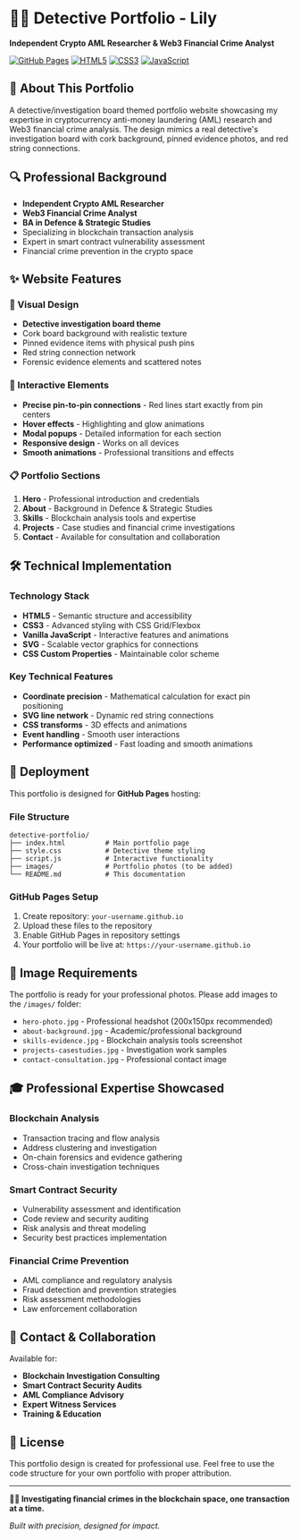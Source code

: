 # 🕵️‍♀️ Detective Portfolio - Lily

**Independent Crypto AML Researcher & Web3 Financial Crime Analyst**

[![GitHub Pages](https://img.shields.io/badge/GitHub%20Pages-Live-brightgreen)](https://your-username.github.io)
[![HTML5](https://img.shields.io/badge/HTML5-E34F26?logo=html5&logoColor=white)](https://developer.mozilla.org/en-US/docs/Web/HTML)
[![CSS3](https://img.shields.io/badge/CSS3-1572B6?logo=css3&logoColor=white)](https://developer.mozilla.org/en-US/docs/Web/CSS)
[![JavaScript](https://img.shields.io/badge/JavaScript-F7DF1E?logo=javascript&logoColor=black)](https://developer.mozilla.org/en-US/docs/Web/JavaScript)

## 🎯 About This Portfolio

A detective/investigation board themed portfolio website showcasing my expertise in cryptocurrency anti-money laundering (AML) research and Web3 financial crime analysis. The design mimics a real detective's investigation board with cork background, pinned evidence photos, and red string connections.

## 🔍 Professional Background

- **Independent Crypto AML Researcher**
- **Web3 Financial Crime Analyst**
- **BA in Defence & Strategic Studies**
- Specializing in blockchain transaction analysis
- Expert in smart contract vulnerability assessment
- Financial crime prevention in the crypto space

## ✨ Website Features

### 🎨 Visual Design

- **Detective investigation board theme**
- Cork board background with realistic texture
- Pinned evidence items with physical push pins
- Red string connection network
- Forensic evidence elements and scattered notes

### 🎯 Interactive Elements

- **Precise pin-to-pin connections** - Red lines start exactly from pin centers
- **Hover effects** - Highlighting and glow animations
- **Modal popups** - Detailed information for each section
- **Responsive design** - Works on all devices
- **Smooth animations** - Professional transitions and effects

### 📋 Portfolio Sections

1. **Hero** - Professional introduction and credentials
2. **About** - Background in Defence & Strategic Studies
3. **Skills** - Blockchain analysis tools and expertise
4. **Projects** - Case studies and financial crime investigations
5. **Contact** - Available for consultation and collaboration

## 🛠️ Technical Implementation

### Technology Stack

- **HTML5** - Semantic structure and accessibility
- **CSS3** - Advanced styling with CSS Grid/Flexbox
- **Vanilla JavaScript** - Interactive features and animations
- **SVG** - Scalable vector graphics for connections
- **CSS Custom Properties** - Maintainable color scheme

### Key Technical Features

- **Coordinate precision** - Mathematical calculation for exact pin positioning
- **SVG line network** - Dynamic red string connections
- **CSS transforms** - 3D effects and animations
- **Event handling** - Smooth user interactions
- **Performance optimized** - Fast loading and smooth animations

## 🚀 Deployment

This portfolio is designed for **GitHub Pages** hosting:

### File Structure

```
detective-portfolio/
├── index.html          # Main portfolio page
├── style.css           # Detective theme styling
├── script.js           # Interactive functionality
├── images/             # Portfolio photos (to be added)
└── README.md           # This documentation
```

### GitHub Pages Setup

1. Create repository: `your-username.github.io`
2. Upload these files to the repository
3. Enable GitHub Pages in repository settings
4. Your portfolio will be live at: `https://your-username.github.io`

## 📸 Image Requirements

The portfolio is ready for your professional photos. Please add images to the `/images/` folder:

- `hero-photo.jpg` - Professional headshot (200x150px recommended)
- `about-background.jpg` - Academic/professional background
- `skills-evidence.jpg` - Blockchain analysis tools screenshot
- `projects-casestudies.jpg` - Investigation work samples
- `contact-consultation.jpg` - Professional contact image

## 🎓 Professional Expertise Showcased

### Blockchain Analysis

- Transaction tracing and flow analysis
- Address clustering and investigation
- On-chain forensics and evidence gathering
- Cross-chain investigation techniques

### Smart Contract Security

- Vulnerability assessment and identification
- Code review and security auditing
- Risk analysis and threat modeling
- Security best practices implementation

### Financial Crime Prevention

- AML compliance and regulatory analysis
- Fraud detection and prevention strategies
- Risk assessment methodologies
- Law enforcement collaboration

## 🤝 Contact & Collaboration

Available for:

- **Blockchain Investigation Consulting**
- **Smart Contract Security Audits**
- **AML Compliance Advisory**
- **Expert Witness Services**
- **Training & Education**

## 📄 License

This portfolio design is created for professional use. Feel free to use the code structure for your own portfolio with proper attribution.

---

**🕵️‍♀️ Investigating financial crimes in the blockchain space, one transaction at a time.**

_Built with precision, designed for impact._
